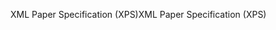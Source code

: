 <span data-ttu-id="97503-101">XML Paper Specification (XPS)</span><span class="sxs-lookup"><span data-stu-id="97503-101">XML Paper Specification (XPS)</span></span>
